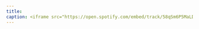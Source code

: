 ```yaml
---
title: 
caption: <iframe src="https://open.spotify.com/embed/track/58qSm6P5MaLDiqUoSqCMr3" width="100%" height="80" frameBorder="0" allowtransparency="true" allow="encrypted-media"></iframe>
---
```

